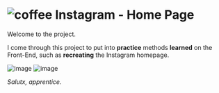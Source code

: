 # ![coffee](https://github.githubassets.com/images/icons/emoji/unicode/2615.png) Instagram - Home Page

Welcome to the project.

I come through this project to put into **practice** methods **learned** on the Front-End, such as **recreating** the Instagram homepage.

![image](https://img.shields.io/badge/HTML5-E34F26?style=for-the-badge&logo=html5&logoColor=white) 
![image](https://img.shields.io/badge/CSS3-1572B6?style=for-the-badge&logo=css3&logoColor=white)

*Salutx, apprentice.*